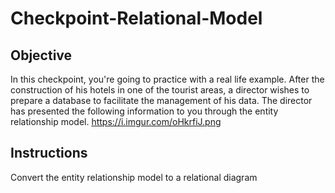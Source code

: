 # Checkpoint-Relational-Model 
## Objective
In this checkpoint, you're going to practice with a real life example.
After the construction of his hotels in one of the tourist areas, a director wishes to prepare a database to facilitate the management of his data.
The director has presented the following information to you through the entity relationship model.
https://i.imgur.com/oHkrfiJ.png

## Instructions
Convert the  entity relationship model to a relational diagram
